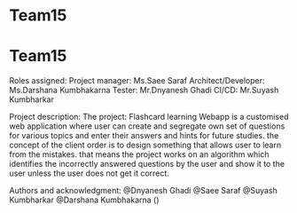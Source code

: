 # Team15
# Team15
Roles assigned:
Project manager: Ms.Saee Saraf
Architect/Developer: Ms.Darshana Kumbhakarna
Tester: Mr.Dnyanesh Ghadi
CI/CD: Mr.Suyash Kumbharkar

Project description:
The project: Flashcard learning Webapp is a customised web application where user can create and segregate own set of questions for various topics and enter their answers and hints for future studies.
the concept of the client order is to design something that allows user to learn from the mistakes.
that means the project works on an algorithm which identifies the incorrectly answered questions by the user and show it to the user unless the user does not get it correct.


Authors and acknowledgment: 
@Dnyanesh Ghadi
@Saee Saraf
@Suyash Kumbharkar
@Darshana Kumbhakarna ()


